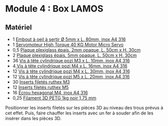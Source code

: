 # Module 4 : Box LAMOS

## Matériel

* 1 [Embout à oeil à sertir Ø 5mm x L. 80mm, inox A4 316](https://www.vis-express.fr/embout-a-sertir-a-oeil-inox-a4/42806-151571-embout-a-a-sertir-a-oeil-inox-a4-diametre-5.html#/21-conditionnement-1_piece)
* 1 [Servomoteur High Torque 40 KG Motor Micro Servo](https://rovmaker.org/product/high-torque-40-kg-motor-micro-servo/)
* 0,5 [Plaque plexiglass épais. 2mm opaque, L. 50cm x H. 30cm ](https://plaqueplastique.fr/product/plaque-plexiglass-noir-xt-2mm/)
* 2 [Plaque plexiglass épais. 5mm opaque, L. 50cm x H. 30cm](https://plaqueplastique.fr/product/plaque-plexiglass-noir-xt-5mm/)
* 36 [Vis à tête cylindrique pozi M3 x L. 10mm, inox A4 316](https://fr.rs-online.com/web/p/vis-a-metaux/0190440)
* 4[ Vis à tête cylindrique pozi M4 x L. 16mm, inox A4 316](https://fr.rs-online.com/web/p/vis-a-metaux/0190513)
* 12 [Vis à tête cylindrique pozi M4 x L. 30mm, inox A4 316](https://fr.rs-online.com/web/p/vis-a-metaux/0189428)
* 12 [Vis à tête cylindrique pozi M5 x L. 20mm, inox A4 316](https://fr.rs-online.com/web/p/vis-a-metaux/0190579)
* 30 [Inserts filetés ruthex M3](https://www.ruthex.de/fr/collections/gewindeeinsatze/products/ruthex-gewindeeinsatz-m3-100-stuck-rx-m3x5-7-messing-gewindebuchsen)
* 12 [Inserts filetés ruthex M5](https://www.ruthex.de/fr/collections/gewindeeinsatze/products/ruthex-gewindeeinsatz-m5-50-stuck-rx-m5x9-5-messing-gewindebuchsen)
* 16 [Écrou hexagonal M4, inox A4 316](https://fr.rs-online.com/web/p/ecrous-hexagonaux/0189579?gb=s)
* 0,25 [Filament 3D PETG 1kg noir 1,75 mm](https://www.grossiste3d.com/petg/795-filament-3d-petg-1-kg-noir-175-mm-3008800007691.html)



Positionner les inserts filetés sur les pièces 3D au niveau des trous prévus à cet effet. Puis, faire chauffer les inserts avec un fer à souder afin de les insérer dans les pièces 3D.

